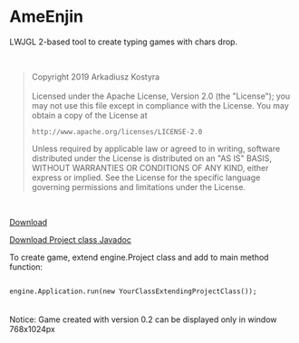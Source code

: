 # AmeEnjin
LWJGL 2-based tool to create typing games with chars drop.

<br>
<blockquote>
Copyright 2019 Arkadiusz Kostyra
<br>
<br>
Licensed under the Apache License, Version 2.0 (the "License");
you may not use this file except in compliance with the License.
You may obtain a copy of the License at

    http://www.apache.org/licenses/LICENSE-2.0

Unless required by applicable law or agreed to in writing, software
distributed under the License is distributed on an "AS IS" BASIS,
WITHOUT WARRANTIES OR CONDITIONS OF ANY KIND, either express or implied.
See the License for the specific language governing permissions and
limitations under the License.
</blockquote>
<br>

<a href = "https://www.dropbox.com/s/383odzayit5lw91/AmeEnjinProject.zip?dl=0" target = "_blank">Download</a>

<a href = "https://www.dropbox.com/s/ptxe1eahzis0fii/AmeEnjin_Project_Javadoc.zip?dl=0" target = "_blank">Download Project class Javadoc</a>

To create game, extend engine.Project class and add to main method function:

<code>
engine.Application.run(new YourClassExtendingProjectClass());
</code>
<br>
<br>
Notice: Game created with version 0.2 can be displayed only in window 768x1024px
